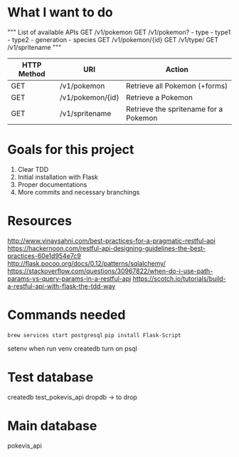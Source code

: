 # What I want to do
"""
List of available APIs
GET /v1/pokemon 
GET /v1/pokemon?
	- type
	- type1
	- type2
	- generation
	- species
GET /v1/pokemon/{id}
GET /v1/type/
GET /v1/spritename
"""

| HTTP Method | URI | Action |
| --- | --- | --- |
| GET | /v1/pokemon | Retrieve all Pokemon (+forms) |
| GET | /v1/pokemon/{id} | Retrieve a Pokemon |
| GET | /v1/spritename | Retrieve the spritename for a Pokemon |

# Goals for this project
1) Clear TDD
2) Initial installation with Flask
3) Proper documentations
4) More commits and necessary branchings

# Resources
http://www.vinaysahni.com/best-practices-for-a-pragmatic-restful-api
https://hackernoon.com/restful-api-designing-guidelines-the-best-practices-60e1d954e7c9
http://flask.pocoo.org/docs/0.12/patterns/sqlalchemy/
https://stackoverflow.com/questions/30967822/when-do-i-use-path-params-vs-query-params-in-a-restful-api
https://scotch.io/tutorials/build-a-restful-api-with-flask-the-tdd-way

# Commands needed
`brew services start postgresql`
`pip install Flask-Script` 

setenv when run venv
createdb
turn on psql

# Test database
createdb test_pokevis_api
dropdb -> to drop

# Main database
pokevis_api
